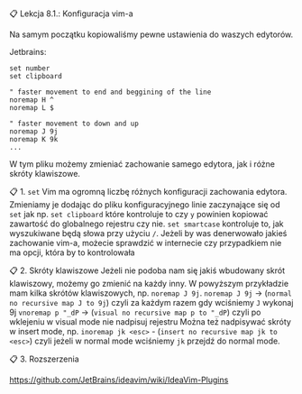 📋 Lekcja 8.1.: Konfiguracja vim-a

Na samym początku kopiowaliśmy pewne ustawienia do waszych edytorów.

Jetbrains:
```
set number
set clipboard

" faster movement to end and beggining of the line
noremap H ^
noremap L $

" faster movement to down and up
noremap J 9j
noremap K 9k
...
```

W tym pliku możemy zmieniać zachowanie samego edytora, jak i różne skróty klawiszowe.

📋 1. `set`
Vim ma ogromną liczbę różnych konfiguracji zachowania edytora. Zmieniamy je dodając do 
pliku konfiguracyjnego linie zaczynające się od `set` jak np. `set clipboard` które kontroluje to
czy `y` powinien kopiować zawartość do globalnego rejestru czy nie. `set smartcase` kontroluje to,
jak wyszukiwane będą słowa przy użyciu `/`.
Jeżeli by was denerwowało jakieś zachowanie vim-a, możecie sprawdzić w internecie czy przypadkiem
nie ma opcji, która by to kontrolowała

📋 2. Skróty klawiszowe
Jeżeli nie podoba nam się jakiś wbudowany skrót klawiszowy, możemy go zmienić na każdy inny.
W powyższym przykładzie mam kilka skrótów klawiszowych, np. `noremap J 9j`.
`noremap J 9j` -> (`normal no recursive map J to 9j`) czyli za każdym razem gdy wciśniemy `J` wykonaj 9j
`vnoremap p "_dP` -> (`visual no recursive map p to "_dP`) czyli po wklejeniu w visual mode nie nadpisuj rejestru
Można też nadpisywać skróty w insert mode, np.
`inoremap jk <esc>` - (`insert no recursive map jk to <esc>`) czyli jeżeli w normal mode wciśniemy `jk` przejdź do normal mode.

📋 3. Rozszerzenia

https://github.com/JetBrains/ideavim/wiki/IdeaVim-Plugins
